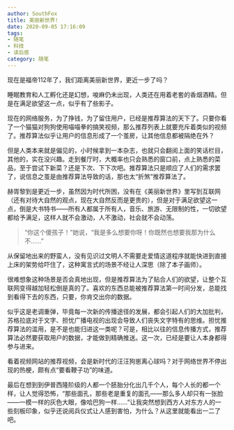 ```yaml
---
author: SouthFox
title: 美丽新世界!
date: 2020-09-05 17:16:09
tags:
- 随笔
- 科技
- 读后感
category: 随笔
---
```


现在是福帝112年了，我们距离美丽新世界，更近一步了吗？

睡眠教育和人工孵化还是幻想，唆麻仍未出现，人类还在用着老套的香烟酒精。但是在满足欲望这一点，似乎有了些影子。

<!--more-->

现在的网络服务，为了挣钱，为了留住用户，已经是推荐算法的天下了。只要你看了一个猫猫对狗狗使用喵喵拳的搞笑视频，那么推荐列表上就要充斥着类似的视频了。推荐算法似乎让用户的信息形成了一个茧房，让其他信息都被隔绝在外？

但是人类本来就是偏见的，小时候拿到一本杂志，也就只会翻阅上面的笑话栏目，其他的，实在没兴趣。走到餐厅时，大概率也只会熟悉的窗口前，点上熟悉的菜品，至于尝试下新菜？还是下次、下下次吧。推荐算法只是顺应了人们的需求罢了，说信息之茧是由推荐算法导致的话，那也太“折煞”推荐算法了。

赫胥黎到是更近一步，虽然因为时代所困，没有在《美丽新世界》里写到互联网（还有对待大自然的观点，现在大自然反而是更贵的），但是对于满足欲望这一点，倒是大书特书——所有人都属于所有人，音乐、旅游、无限制的性，一切欲望都给予满足，这样人就不会激动，人不激动，社会就不会动荡。

> “你这个傻孩子！”她说，“我是多么想要你呀！你既然也想要我那为什么不……”

从保留地出来的野蛮人，没有见识过文明人不需要走爱情这道程序就能快进到直接上床的架势给吓住了，这种寓言式的场景不经让人深思（除了本子画师）。

很难想象这种场景是否会真地出现，但是推荐算法为了贴合人们的欲望，让整个互联网变得越加轻松倒是真的了。喜欢的东西总能被推荐算法第一时间分发，总能找到看得下去的东西，只要，你肯交出你的数据。

似乎这是老调重弹，毕竟每一次新的传播途径的发展，都会引起人们的大加批判，苏格拉底对于文字、担忧广播电视的出现会导致人们丧失文字特有的思维。担忧推荐算法的滥用，是不是也能归进这一类呢？可是，相比以往的信息传播方式，推荐算法必然要获取用户的数据，才能做到精确推送。这一次，已经是要让人本身都得参与进来。

看着视频网站的推荐视频，会是新时代的汪汪狗崽离心球吗？对于网络世界不停出现的热梗，颇有点“要看鞭子功”的味道。

最后在想到到伊普西隆阶级的人都一个胚胎分化出几千个人，每个人长的都一个样，让人觉得恐怖，“那些面孔，那些老是重复的面孔——那么多人却只有一张脸——一模一样的灰色大眼，像哈巴狗一样……”让我突然想到西方人对东方人的一些刻板印象，似乎还说阅兵仪式让人感到害怕，为什么？从这里就能看出一二了吧。